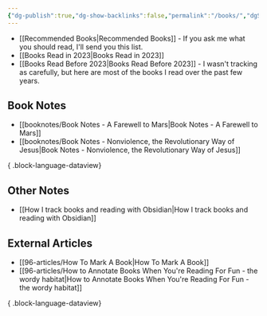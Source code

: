 ```yaml
---
{"dg-publish":true,"dg-show-backlinks":false,"permalink":"/books/","dgShowBacklinks":false,"dgPassFrontmatter":true}
---
```



* [[Recommended Books\|Recommended Books]] - If you ask me what you should read, I'll send you this list.
* [[Books Read in 2023\|Books Read in 2023]]
* [[Books Read Before 2023\|Books Read Before 2023]] - I wasn't tracking as carefully, but here are most of the books I read over the past few years.

## Book Notes

- [[booknotes/Book Notes - A Farewell to Mars\|Book Notes - A Farewell to Mars]]
- [[booknotes/Book Notes - Nonviolence, the Revolutionary Way of Jesus\|Book Notes - Nonviolence, the Revolutionary Way of Jesus]]

{ .block-language-dataview}

## Other Notes

* [[How I track books and reading with Obsidian\|How I track books and reading with Obsidian]]

## External Articles

- [[96-articles/How To Mark A Book\|How To Mark A Book]]
- [[96-articles/How to Annotate Books When You're Reading For Fun - the wordy habitat\|How to Annotate Books When You're Reading For Fun - the wordy habitat]]

{ .block-language-dataview}